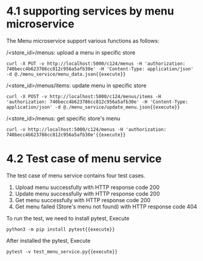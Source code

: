 # 4.1 supporting services by menu microservice

The Menu microservice support various functions as follows:

/<store_id>/menus: upload a menu in specific store
```
curl -X PUT -v http://localhost:5000/c124/menus -H 'authorization: 740becc4b623786cc812c956a5afb30e' -H 'Content-Type: application/json' -d @./menu_service/menu_data.json{{execute}}
```

/<store_id>/menus/items: update menu in specific store
```
curl -X POST -v http://localhost:5000/c124/menus/items -H 'authorization: 740becc4b623786cc812c956a5afb30e' -H 'Content-Type: application/json' -d @./menu_service/update_menu.json{{execute}}
```

/<store_id>/menus: get specific store's menu
```
curl -v http://localhost:5000/c124/menus -H 'authorization: 740becc4b623786cc812c956a5afb30e'{{execute}}
```

# 4.2 Test case of menu service

The test case of menu service contains four test cases.

1. Upload menu successfully with HTTP response code 200
2. Update menu successfully with HTTP response code 200
3. Get menu successfully with HTTP response code 200
4. Get menu failed (Store's menu not found) with HTTP response code 404

To run the test, we need to install pytest, Execute
```
python3 -m pip install pytest{{execute}}
```

After installed the pytest, Execute
```
pytest -v test_menu_service.py{{execute}}
```

